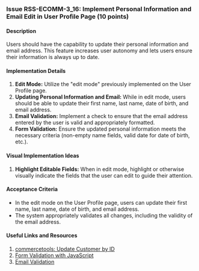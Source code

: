### Issue RSS-ECOMM-3_16: Implement Personal Information and Email Edit in User Profile Page (10 points)

#### Description

Users should have the capability to update their personal information and email address. This feature increases user autonomy and lets users ensure their information is always up to date.

#### Implementation Details

1. **Edit Mode:** Utilize the "edit mode" previously implemented on the User Profile page.
2. **Updating Personal Information and Email:** While in edit mode, users should be able to update their first name, last name, date of birth, and email address.
3. **Email Validation:** Implement a check to ensure that the email address entered by the user is valid and appropriately formatted.
4. **Form Validation:** Ensure the updated personal information meets the necessary criteria (non-empty name fields, valid date for date of birth, etc.).

#### Visual Implementation Ideas

1. **Highlight Editable Fields:** When in edit mode, highlight or otherwise visually indicate the fields that the user can edit to guide their attention.

#### Acceptance Criteria

- In the edit mode on the User Profile page, users can update their first name, last name, date of birth, and email address.
- The system appropriately validates all changes, including the validity of the email address.

#### Useful Links and Resources

1. [commercetools: Update Customer by ID](https://docs.commercetools.com/api/projects/customers#update-customer-by-id)
2. [Form Validation with JavaScript](https://www.w3schools.com/js/js_validation.asp)
3. [Email Validation](https://www.w3schools.com/js/js_validation_api.asp)
